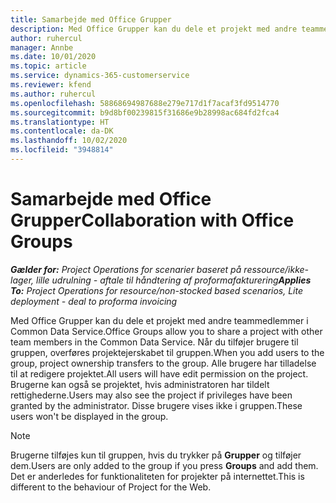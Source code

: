 ```yaml
---
title: Samarbejde med Office Grupper
description: Med Office Grupper kan du dele et projekt med andre teammedlemmer i Common Data Service.
author: ruhercul
manager: Annbe
ms.date: 10/01/2020
ms.topic: article
ms.service: dynamics-365-customerservice
ms.reviewer: kfend
ms.author: ruhercul
ms.openlocfilehash: 58868694987688e279e717d1f7acaf3fd9514770
ms.sourcegitcommit: b9d8bf00239815f31686e9b28998ac684fd2fca4
ms.translationtype: HT
ms.contentlocale: da-DK
ms.lasthandoff: 10/02/2020
ms.locfileid: "3948814"
---
```

# <a name="collaboration-with-office-groups"></a><span data-ttu-id="32a90-103">Samarbejde med Office Grupper</span><span class="sxs-lookup"><span data-stu-id="32a90-103">Collaboration with Office Groups</span></span>

<span data-ttu-id="32a90-104">_**Gælder for:** Project Operations for scenarier baseret på ressource/ikke-lager, lille udrulning - aftale til håndtering af proformafakturering_</span><span class="sxs-lookup"><span data-stu-id="32a90-104">_**Applies To:** Project Operations for resource/non-stocked based scenarios, Lite deployment - deal to proforma invoicing_</span></span>

<span data-ttu-id="32a90-105">Med Office Grupper kan du dele et projekt med andre teammedlemmer i Common Data Service.</span><span class="sxs-lookup"><span data-stu-id="32a90-105">Office Groups allow you to share a project with other team members in the Common Data Service.</span></span> <span data-ttu-id="32a90-106">Når du tilføjer brugere til gruppen, overføres projektejerskabet til gruppen.</span><span class="sxs-lookup"><span data-stu-id="32a90-106">When you add users to the group, project ownership transfers to the group.</span></span> <span data-ttu-id="32a90-107">Alle brugere har tilladelse til at redigere projektet.</span><span class="sxs-lookup"><span data-stu-id="32a90-107">All users will have edit permission on the project.</span></span> <span data-ttu-id="32a90-108">Brugerne kan også se projektet, hvis administratoren har tildelt rettighederne.</span><span class="sxs-lookup"><span data-stu-id="32a90-108">Users may also see the project if privileges have been granted by the administrator.</span></span> <span data-ttu-id="32a90-109">Disse brugere vises ikke i gruppen.</span><span class="sxs-lookup"><span data-stu-id="32a90-109">These users won't be displayed in the group.</span></span>

> [!NOTE] 
> <span data-ttu-id="32a90-110">Brugerne tilføjes kun til gruppen, hvis du trykker på **Grupper** og tilføjer dem.</span><span class="sxs-lookup"><span data-stu-id="32a90-110">Users are only added to the group if you press **Groups** and add them.</span></span> <span data-ttu-id="32a90-111">Det er anderledes for funktionaliteten for projekter på internettet.</span><span class="sxs-lookup"><span data-stu-id="32a90-111">This is different to the behaviour of Project for the Web.</span></span> 

